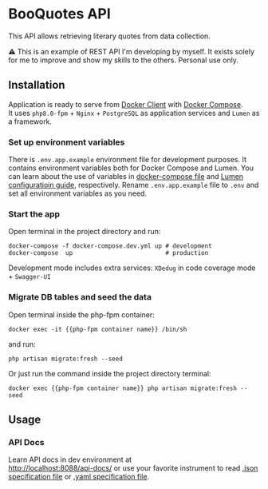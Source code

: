 # BooQuotes API
This API allows retrieving literary quotes from data collection.

:warning: This is an example of REST API I'm developing by myself.
It exists solely for me to improve and show my skills to the others. 
Personal use only.

## Installation
Application is ready to serve from [Docker Client](https://docs.docker.com/get-docker/) with [Docker Compose](https://docs.docker.com/compose/). <br>
It uses `php8.0-fpm` + `Nginx` + `PostgreSQL` as application services and `Lumen` as a framework. 

### Set up environment variables
There is `.env.app.example` environment file for development purposes. 
It contains environment variables both for Docker Compose and Lumen.
You can learn about the use of variables in [docker-compose file](./docker-compose.yml) and [Lumen configuratioin guide](https://lumen.laravel.com/docs/8.x/configuration), respectively.
Rename `.env.app.example` file to `.env` and set all environment variables as you need. <br>

### Start the app
Open terminal in the project directory and run:

```shell
docker-compose -f docker-compose.dev.yml up # development 
docker-compose  up                          # production
```
Development mode includes extra services: `XDedug` in code coverage mode + `Swagger-UI`

### Migrate DB tables and seed the data
Open terminal inside the php-fpm container: 
```shell
docker exec -it {{php-fpm container name}} /bin/sh
```
and run:

```shell
php artisan migrate:fresh --seed
```
Or just run the command inside the project directory terminal:
```shell
docker exec {{php-fpm container name}} php artisan migrate:fresh --seed
```

## Usage
### API Docs
Learn API docs in dev environment at  
[http://localhost:8088/api-docs/]() or use 
your favorite instrument to read [.json specification file](./docs/openapi.json) 
or [.yaml specification file](./docs/openapi.yaml).